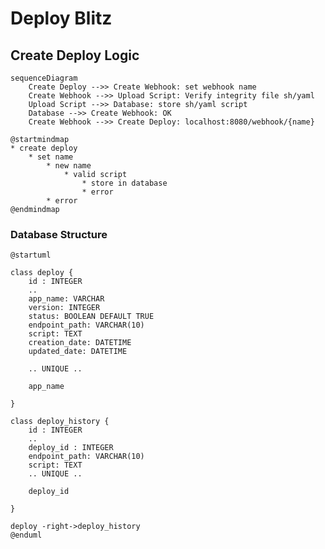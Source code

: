 # Deploy Blitz

<!--Writerside adds this topic when you create a new documentation project.
You can use it as a sandbox to play with Writerside features, and remove it from the TOC when you don't need it anymore.-->

## Create Deploy Logic

```mermaid
sequenceDiagram
    Create Deploy -->> Create Webhook: set webhook name
    Create Webhook -->> Upload Script: Verify integrity file sh/yaml
    Upload Script -->> Database: store sh/yaml script
    Database -->> Create Webhook: OK
    Create Webhook -->> Create Deploy: localhost:8080/webhook/{name}
```

```plantuml
@startmindmap
* create deploy
    * set name
        * new name
            * valid script
                * store in database
                * error
        * error
@endmindmap
```
### Database Structure

```plantuml
@startuml

class deploy {
    id : INTEGER
    ..
    app_name: VARCHAR
    version: INTEGER
    status: BOOLEAN DEFAULT TRUE
    endpoint_path: VARCHAR(10)
    script: TEXT
    creation_date: DATETIME
    updated_date: DATETIME
    
    .. UNIQUE ..
    
    app_name
    
}

class deploy_history {
    id : INTEGER
    ..
    deploy_id : INTEGER
    endpoint_path: VARCHAR(10)
    script: TEXT
    .. UNIQUE ..
    
    deploy_id
    
}

deploy -right->deploy_history
@enduml 
```